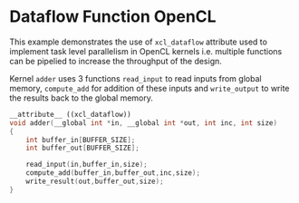 Dataflow Function OpenCL
=========================

This example demonstrates the use of `xcl_dataflow` attribute used to implement task level parallelism in OpenCL kernels i.e. 
multiple functions can be pipelied to increase the throughput of the design.

Kernel `adder` uses 3 functions `read_input` to read inputs from global memory, `compute_add` for addition of these inputs and
`write_output` to write the results back to the global memory.

```c++
__attribute__ ((xcl_dataflow))
void adder(__global int *in, __global int *out, int inc, int size)
{
    int buffer_in[BUFFER_SIZE];
    int buffer_out[BUFFER_SIZE];

    read_input(in,buffer_in,size);
    compute_add(buffer_in,buffer_out,inc,size);
    write_result(out,buffer_out,size);
}
```
